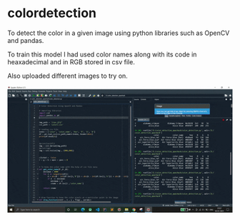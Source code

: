 # colordetection

To detect the color in a given image using python libraries such as OpenCV and pandas.

To train this model I had used color names along with its code in heaxadecimal and in RGB stored in csv file.

Also uploaded different images to try on.

![Demo of the Model](output_gif.gif)


